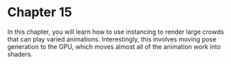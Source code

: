 # Chapter 15

In this chapter, you will learn how to use instancing to render large crowds that can play varied animations. Interestingly, this involves moving pose generation to the GPU, which moves almost all of the animation work into shaders.